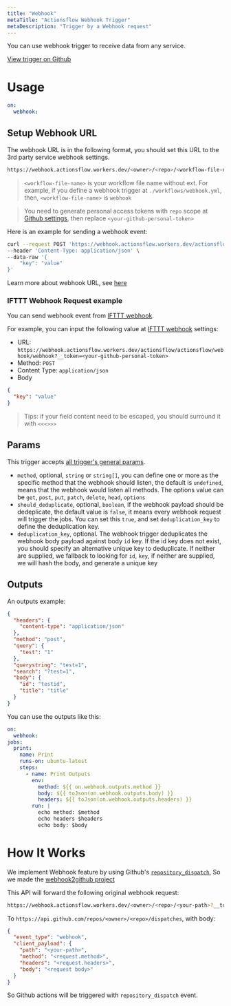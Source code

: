 ```yaml
---
title: "Webhook"
metaTitle: "Actionsflow Webhook Trigger"
metaDescription: "Trigger by a Webhook request"
---
```


You can use webhook trigger to receive data from any service.

[View trigger on Github](https://github.com/actionsflow/actionsflow/blob/master/packages/actionsflow/src/triggers/webhook.ts)

# Usage

```yaml
on:
  webhook:
```

## Setup Webhook URL

The webhook URL is in the following format, you should set this URL to the 3rd party service webhook settings.

```bash
https://webhook.actionsflow.workers.dev/<owner>/<repo>/<workflow-file-name>/webhook?__token=<your-github-personal-token>
```

> `<workflow-file-name>` is your workflow file name without ext. For example, if you define a webhook trigger at `./workflows/webhook.yml`, then, `<workflow-file-name>` is `webhook`

> You need to generate personal access tokens with `repo` scope at [Github settings](https://github.com/settings/tokens), then replace `<your-github-personal-token>`

Here is an example for sending a webhook event:

```bash
curl --request POST 'https://webhook.actionsflow.workers.dev/actionsflow/actionsflow/webhook/webhook?__token=<your-github-personal-token>' \
--header 'Content-Type: application/json' \
--data-raw '{
    "key": "value"
}'
```

Learn more about webhook URL, see [here](/docs/webhook.md)

### IFTTT Webhook Request example

You can send webhook event from [IFTTT webhook](https://ifttt.com/maker_webhooks).

For example, you can input the following value at [IFTTT webhook](https://ifttt.com/maker_webhooks) settings:

- URL: `https://webhook.actionsflow.workers.dev/actionsflow/actionsflow/webhook/webhook?__token=<your-github-personal-token>`
- Method: `POST`
- Content Type: `application/json`
- Body

```json
{
  "key": "value"
}
```

> Tips: if your field content need to be escaped, you should surround it with `<<<>>>`

## Params

This trigger accepts [all trigger's general params](/docs/workflow.md#ontrigger_nameparam).

- `method`, optional, `string` or `string[]`, you can define one or more as the specific method that the webhook should listen, the default is `undefined`, means that the webhook would listen all methods. The options value can be `get`, `post`, `put`, `patch`, `delete`, `head`, `options`
- `should_deduplicate`, optional, `boolean`, if the webhook payload should be dedeplicate, the default value is `false`, it means every webhook request will trigger the jobs. You can set this `true`, and set `deduplication_key` to define the deduplication key.
- `deduplication_key`, optional. The webhook trigger deduplicates the webhook body payload against body `id` key. If the id key does not exist, you should specify an alternative unique key to deduplicate. If neither are supplied, we fallback to looking for `id`, `key`, if neither are supplied, we will hash the body, and generate a unique key

## Outputs

An outputs example:

```json
{
  "headers": {
    "content-type": "application/json"
  },
  "method": "post",
  "query": {
    "test": "1"
  },
  "querystring": "test=1",
  "search": "?test=1",
  "body": {
    "id": "testid",
    "title": "title"
  }
}
```

You can use the outputs like this:

```yaml
on:
  webhook:
jobs:
  print:
    name: Print
    runs-on: ubuntu-latest
    steps:
      - name: Print Outputs
        env:
          method: ${{ on.webhook.outputs.method }}
          body: ${{ toJson(on.webhook.outputs.body) }}
          headers: ${{ toJson(on.webhook.outputs.headers) }}
        run: |
          echo method: $method
          echo headers $headers
          echo body: $body
```

# How It Works

We implement Webhook feature by using Github's [`repository_dispatch`](https://docs.github.com/en/actions/reference/events-that-trigger-workflows#repository_dispatch), So we made the [webhook2github project](https://github.com/actionsflow/webhook2github)

This API will forward the following original webhook request:

```bash
https://webhook.actionsflow.workers.dev/<owner>/<repo>/<your-path>?__token=<your-github-personal-token>
```

To `https://api.github.com/repos/<owner>/<repo>/dispatches`, with body:

```json
{
  "event_type": "webhook",
  "client_payload": {
    "path": "<your-path>",
    "method": "<request.method>",
    "headers": "<request.headers>",
    "body": "<request body>"
  }
}
```

So Github actions will be triggered with `repository_dispatch` event.
